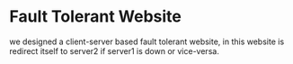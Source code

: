 # Fault Tolerant Website
we designed a client-server based fault tolerant website, in this website is redirect itself to server2 if server1 is down or vice-versa.   
